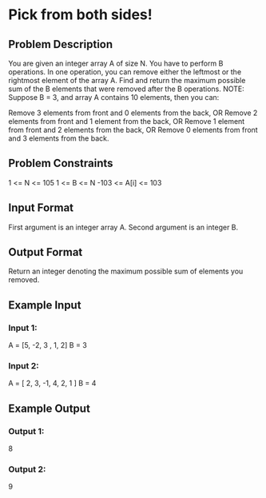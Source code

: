 # Pick from both sides!


## Problem Description
You are given an integer array A of size N.
You have to perform B operations. In one operation, you can remove either the leftmost or the rightmost element of the array A.
Find and return the maximum possible sum of the B elements that were removed after the B operations.
NOTE: Suppose B = 3, and array A contains 10 elements, then you can:

Remove 3 elements from front and 0 elements from the back, OR
Remove 2 elements from front and 1 element from the back, OR
Remove 1 element from front and 2 elements from the back, OR
Remove 0 elements from front and 3 elements from the back.


## Problem Constraints
1 <= N <= 105
1 <= B <= N
-103 <= A[i] <= 103

## Input Format
First argument is an integer array A.
Second argument is an integer B.

## Output Format
Return an integer denoting the maximum possible sum of elements you removed.

## Example Input
### Input 1:
A = [5, -2, 3 , 1, 2]
B = 3
### Input 2:
A = [ 2, 3, -1, 4, 2, 1 ]
B = 4

## Example Output

### Output 1:
8
### Output 2:
9
